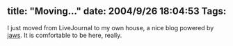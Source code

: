 title: "Moving..."
date: 2004/9/26 18:04:53
Tags: 
---
I just moved from LiveJournal to my own house, a nice blog powered by <a href="http://web.archive.org/web/20041018111240/http://jaws-project.sf.net/">jaws</a>. It is comfortable to be here, really.
